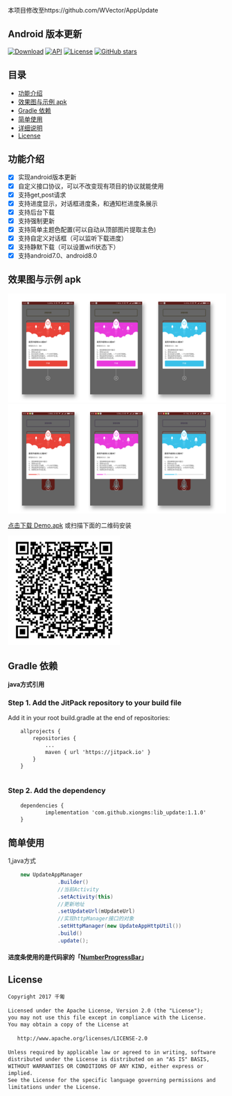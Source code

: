 本项目修改至https://github.com/WVector/AppUpdate


## Android 版本更新

[![Download](https://jitpack.io/v/xiongms/lib_update.svg)](https://jitpack.io/#xiongms/lib_update) [![API](https://img.shields.io/badge/API-16%2B-orange.svg?style=flat)](https://android-arsenal.com/api?level=16) [![License](https://img.shields.io/badge/License-Apache%202.0-blue.svg)](https://opensource.org/licenses/Apache-2.0) [![GitHub stars](https://img.shields.io/github/stars/xiongms/lib_update.svg?style=plastic&label=Star) ](https://github.com/xiongms/lib_update)

## 目录

* [功能介绍](#功能介绍)
* [效果图与示例 apk](#效果图与示例-apk)
* [Gradle 依赖](#Gradle依赖)
* [简单使用](#简单使用)
* [详细说明](#详细说明)
* [License](#license)

## 功能介绍

- [x] 实现android版本更新
- [x] 自定义接口协议，可以不改变现有项目的协议就能使用
- [x] 支持get,post请求
- [x] 支持进度显示，对话框进度条，和通知栏进度条展示
- [x] 支持后台下载
- [x] 支持强制更新
- [x] 支持简单主题色配置(可以自动从顶部图片提取主色)
- [x] 支持自定义对话框（可以监听下载进度）
- [x] 支持静默下载（可以设置wifi状态下）
- [x] 支持android7.0、android8.0

## 效果图与示例 apk

<img src="https://raw.githubusercontent.com/xiongms/lib_update/master/image/example_01.png?raw=true" width="1000">

<img src="https://raw.githubusercontent.com/xiongms/lib_update/master/image/example_02.png?raw=true" width="1000">

	
[点击下载 Demo.apk](https://raw.githubusercontent.com/xiongms/lib_update/master/app/release/app-release.apk) 或扫描下面的二维码安装

![Demo apk文件二维](https://github.com/xiongms/lib_update/blob/master/image/apk_download.png?raw=true)



## Gradle 依赖

**java方式引用**

### Step 1. Add the JitPack repository to your build file

Add it in your root build.gradle at the end of repositories:

```
	allprojects {
		repositories {
			...
			maven { url 'https://jitpack.io' }
		}
	}
	
```
### Step 2. Add the dependency

```
	dependencies {
	        implementation 'com.github.xiongms:lib_update:1.1.0'
	}
```




## 简单使用



1,java方式

```java
	new UpdateAppManager
                .Builder()
                //当前Activity
                .setActivity(this)
                //更新地址
                .setUpdateUrl(mUpdateUrl)
                //实现httpManager接口的对象
                .setHttpManager(new UpdateAppHttpUtil())
                .build()
                .update();
```


#### 进度条使用的是代码家的「[NumberProgressBar](https://github.com/daimajia/NumberProgressBar)」


## License

   	Copyright 2017 千匍

    Licensed under the Apache License, Version 2.0 (the "License");
    you may not use this file except in compliance with the License.
    You may obtain a copy of the License at

       http://www.apache.org/licenses/LICENSE-2.0

    Unless required by applicable law or agreed to in writing, software
    distributed under the License is distributed on an "AS IS" BASIS,
    WITHOUT WARRANTIES OR CONDITIONS OF ANY KIND, either express or implied.
    See the License for the specific language governing permissions and
    limitations under the License.
